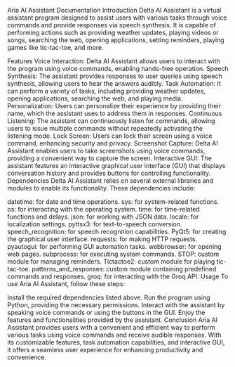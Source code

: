 Aria AI Assistant Documentation
Introduction
Delta AI Assistant is a virtual assistant program designed to assist users with various tasks through voice commands and provide responses via speech synthesis. It is capable of performing actions such as providing weather updates, playing videos or songs, searching the web, opening applications, setting reminders, playing games like tic-tac-toe, and more.

Features
Voice Interaction: Delta AI Assistant allows users to interact with the program using voice commands, enabling hands-free operation.
Speech Synthesis: The assistant provides responses to user queries using speech synthesis, allowing users to hear the answers audibly.
Task Automation: It can perform a variety of tasks, including providing weather updates, opening applications, searching the web, and playing media.
Personalization: Users can personalize their experience by providing their name, which the assistant uses to address them in responses.
Continuous Listening: The assistant can continuously listen for commands, allowing users to issue multiple commands without repeatedly activating the listening mode.
Lock Screen: Users can lock their screen using a voice command, enhancing security and privacy.
Screenshot Capture: Delta AI Assistant enables users to take screenshots using voice commands, providing a convenient way to capture the screen.
Interactive GUI: The assistant features an interactive graphical user interface (GUI) that displays conversation history and provides buttons for controlling functionality.
Dependencies
Delta AI Assistant relies on several external libraries and modules to enable its functionality. These dependencies include:

datetime: for date and time operations.
sys: for system-related functions.
os: for interacting with the operating system.
time: for time-related functions and delays.
json: for working with JSON data.
locale: for localization settings.
pyttsx3: for text-to-speech conversion.
speech_recognition: for speech recognition capabilities.
PyQt5: for creating the graphical user interface.
requests: for making HTTP requests.
pyautogui: for performing GUI automation tasks.
webbrowser: for opening web pages.
subprocess: for executing system commands.
STOP: custom module for managing reminders.
Tictactoe2: custom module for playing tic-tac-toe.
patterns_and_responses: custom module containing predefined commands and responses.
groq: for interacting with the Groq API.
Usage
To use Aria AI Assistant, follow these steps:

Install the required dependencies listed above.
Run the program using Python, providing the necessary permissions.
Interact with the assistant by speaking voice commands or using the buttons in the GUI.
Enjoy the features and functionalities provided by the assistant.
Conclusion
Aria AI Assistant provides users with a convenient and efficient way to perform various tasks using voice commands and receive audible responses. With its customizable features, task automation capabilities, and interactive GUI, it offers a seamless user experience for enhancing productivity and convenience.
